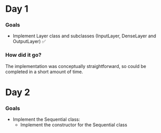 # Day 1

### Goals
- Implement Layer class and subclasses (InputLayer, DenseLayer and OutputLayer) ✅

### How did it go?
The implementation was conceptually straightforward, so could be completed in a short amount of time.

# Day 2

### Goals
- Implement the Sequential class:
  - Implement the constructor for the Sequential class

